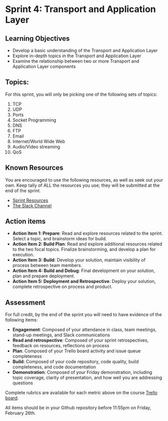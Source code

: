 # Sprint 4: Transport and Application Layer

## Learning Objectives
- Develop a basic understanding of the Transport and Application Layer
- Explore in-depth topics in the Transport and Application Layer
- Examine the relationship between two or more Transport and Application Layer components

## Topics:

For this sprint, you will only be picking one of the following sets of topics:

1. TCP
2. UDP
3. Ports
4. Socket Programming 
5. DNS 
6. FTP
7. Email
8. Internet/World Wide Web
9. Audio/Video streaming 
10. QoS

## Known Resources

You are encouraged to use the following resources, as well as seek out your own. Keep tally of ALL the resources you use; they will be submitted at the end of the sprint.

- [Sprint Resources](resources.md "Resources for this Sprint")
- [The Slack Channel](https://bereacs.slack.com/archives/C3RLWHHV4 "CSC 412 Slack Channel")

## Action items

- **Action Item 1: Prepare**: Read and explore resources related to the sprint. Select a topic, and brainstorm ideas for build.
- **Action Item 2: Build Plan**: Read and explore additional resources related to the two focal topics. Finalize brainstorming, and develop a plan for execution.
- **Action Item 3: Build**: Develop your solution, maintain visibility of process between team members.
- **Action Item 4: Build and Debug**: Final development on your solution, plan and prepare deployment.
- **Action Item 5: Deployment and Retrospective**: Deploy your solution, complete retrospective on process and product.

## Assessment

For full credit, by the end of the sprint you will need to have evidence of the following items:

- **Engagement**: Composed of your attendance in class, team meetings, stand-up meetings, and Slack communications
- **Read and retrospective**: Composed of your sprint retrospectives, feedback on resources, reflections on process
- **Plan**: Composed of your Trello board activity and issue queue completeness
- **Build**: Composed of your code repository, code quality, build completeness, and code documentation
- **Demonstration**: Composed of your Friday demonstration, including topic coverage, clarity of presentation, and how well you are addressing questions

Complete rubrics are available for each metric above on the course [Trello board](https://trello.com/c/Pw5RMuYj/9-sprint-rubrics "CSC 412 Trello Board - Spring Rubrics").

All items should be in your Github repository before 11:55pm on Friday, February 26th.
